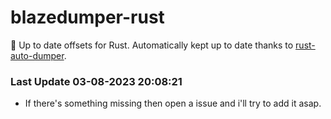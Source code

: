 # blazedumper-rust

🚀 Up to date offsets for Rust. Automatically kept up to date thanks to [rust-auto-dumper](https://github.com/Akandesh/rust-auto-dumper).


### Last Update 03-08-2023 20:08:21
- If there's something missing then open a issue and i'll try to add it asap.